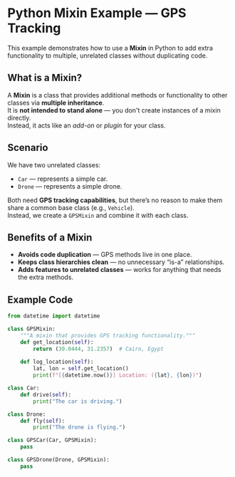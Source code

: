 # Python Mixin Example — GPS Tracking

This example demonstrates how to use a **Mixin** in Python to add extra functionality to multiple, unrelated classes without duplicating code.

## What is a Mixin?

A **Mixin** is a class that provides additional methods or functionality to other classes via **multiple inheritance**.  
It is **not intended to stand alone** — you don't create instances of a mixin directly.  
Instead, it acts like an *add-on* or *plugin* for your class.

## Scenario

We have two unrelated classes:

- `Car` — represents a simple car.
- `Drone` — represents a simple drone.

Both need **GPS tracking capabilities**, but there’s no reason to make them share a common base class (e.g., `Vehicle`).  
Instead, we create a `GPSMixin` and combine it with each class.

## Benefits of a Mixin

- **Avoids code duplication** — GPS methods live in one place.
- **Keeps class hierarchies clean** — no unnecessary “is-a” relationships.
- **Adds features to unrelated classes** — works for anything that needs the extra methods.

## Example Code

```python
from datetime import datetime

class GPSMixin:
    """A mixin that provides GPS tracking functionality."""
    def get_location(self):
        return (30.0444, 31.2357)  # Cairo, Egypt
    
    def log_location(self):
        lat, lon = self.get_location()
        print(f"[{datetime.now()}] Location: ({lat}, {lon})")

class Car:
    def drive(self):
        print("The car is driving.")

class Drone:
    def fly(self):
        print("The drone is flying.")

class GPSCar(Car, GPSMixin):
    pass

class GPSDrone(Drone, GPSMixin):
    pass
